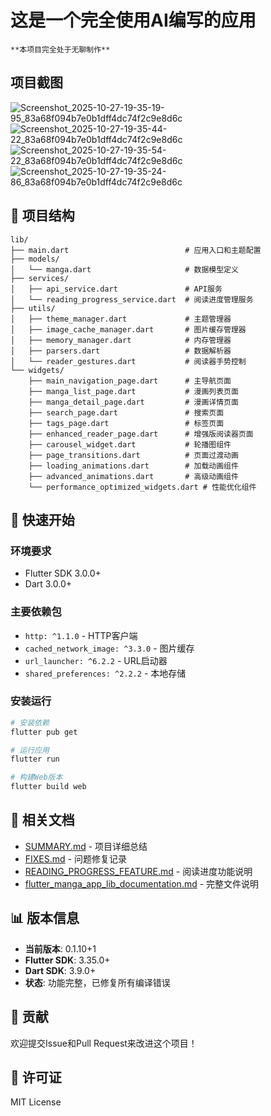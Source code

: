 # 这是一个完全使用AI编写的应用
    **本项目完全处于无聊制作**
    
## 项目截图
![Screenshot_2025-10-27-19-35-19-95_83a68f094b7e0b1dff4dc74f2c9e8d6c](https://github.com/user-attachments/assets/cffa91fe-7195-4a06-b92e-e038cb5b75dd)![Screenshot_2025-10-27-19-35-44-22_83a68f094b7e0b1dff4dc74f2c9e8d6c](https://github.com/user-attachments/assets/c7eec2b0-3e0b-497c-815b-3a380ee4527d)![Screenshot_2025-10-27-19-35-54-22_83a68f094b7e0b1dff4dc74f2c9e8d6c](https://github.com/user-attachments/assets/143674d3-73ba-421d-85e3-4bd000723a06)![Screenshot_2025-10-27-19-35-24-86_83a68f094b7e0b1dff4dc74f2c9e8d6c](https://github.com/user-attachments/assets/11e1455e-7ecb-4a10-874d-cd6483f5616f)

    
## 📱 项目结构

```
lib/
├── main.dart                          # 应用入口和主题配置
├── models/
│   └── manga.dart                     # 数据模型定义
├── services/
│   ├── api_service.dart               # API服务
│   └── reading_progress_service.dart  # 阅读进度管理服务
├── utils/
│   ├── theme_manager.dart             # 主题管理器
│   ├── image_cache_manager.dart       # 图片缓存管理器
│   ├── memory_manager.dart            # 内存管理器
│   ├── parsers.dart                   # 数据解析器
│   └── reader_gestures.dart           # 阅读器手势控制
└── widgets/
    ├── main_navigation_page.dart      # 主导航页面
    ├── manga_list_page.dart           # 漫画列表页面
    ├── manga_detail_page.dart         # 漫画详情页面
    ├── search_page.dart               # 搜索页面
    ├── tags_page.dart                 # 标签页面
    ├── enhanced_reader_page.dart      # 增强版阅读器页面
    ├── carousel_widget.dart           # 轮播图组件
    ├── page_transitions.dart          # 页面过渡动画
    ├── loading_animations.dart        # 加载动画组件
    ├── advanced_animations.dart       # 高级动画组件
    └── performance_optimized_widgets.dart # 性能优化组件
```

## 🚀 快速开始

### 环境要求
- Flutter SDK 3.0.0+
- Dart 3.0.0+

### 主要依赖包
- `http: ^1.1.0` - HTTP客户端
- `cached_network_image: ^3.3.0` - 图片缓存
- `url_launcher: ^6.2.2` - URL启动器
- `shared_preferences: ^2.2.2` - 本地存储

### 安装运行
```bash
# 安装依赖
flutter pub get

# 运行应用
flutter run

# 构建Web版本
flutter build web
```

## 📄 相关文档

- [SUMMARY.md](SUMMARY.md) - 项目详细总结
- [FIXES.md](FIXES.md) - 问题修复记录
- [READING_PROGRESS_FEATURE.md](READING_PROGRESS_FEATURE.md) - 阅读进度功能说明
- [flutter_manga_app_lib_documentation.md](flutter_manga_app_lib_documentation.md) - 完整文件说明

## 📊 版本信息

- **当前版本**: 0.1.10+1
- **Flutter SDK**: 3.35.0+
- **Dart SDK**: 3.9.0+
- **状态**: 功能完整，已修复所有编译错误

## 🤝 贡献

欢迎提交Issue和Pull Request来改进这个项目！

## 📄 许可证

MIT License
